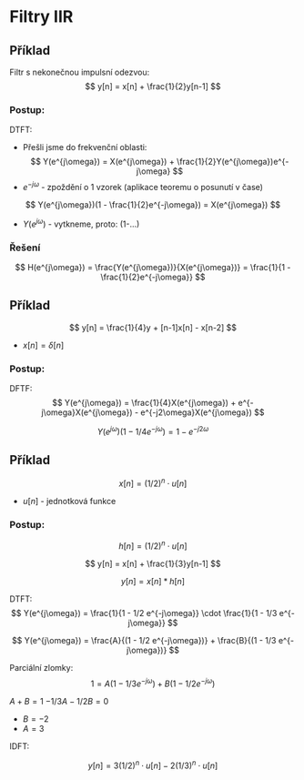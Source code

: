 # Filtry IIR
## Příklad
Filtr s nekonečnou impulsní odezvou:
$$
y[n] = x[n] + \frac{1}{2}y[n-1]
$$

### Postup:
DTFT:
- Přešli jsme do frekvenční oblasti:
$$
Y(e^{j\omega}) = X(e^{j\omega}) + \frac{1}{2}Y(e^{j\omega})e^{-j\omega}
$$
- $e^{-j\omega}$ - zpoždění o 1 vzorek (aplikace teoremu o posunutí v čase)

$$
Y(e^{j\omega})(1 - \frac{1}{2}e^{-j\omega}) = X(e^{j\omega})
$$
- $Y(e^{j\omega})$ - vytkneme, proto: (1-...)
### Řešení
$$
H(e^{j\omega}) = \frac{Y(e^{j\omega})}{X(e^{j\omega})} = \frac{1}{1 - \frac{1}{2}e^{-j\omega}}
$$

## Příklad 

$$
y[n] = \frac{1}{4}y + [n-1]x[n] - x[n-2]
$$
- $x[n] = \delta[n]$

### Postup:
DFTF:
$$
Y(e^{j\omega}) = \frac{1}{4}X(e^{j\omega}) + e^{-j\omega}X(e^{j\omega}) - e^{-j2\omega}X(e^{j\omega})
$$

$$
Y(e^{j\omega})(1 - 1/4e^{-j\omega}) = 1 - e^{-j2\omega}
$$


## Příklad

$$
x[n] = (1/2)^n \cdot u[n]
$$

- $u[n]$ - jednotková funkce
### Postup:
$$
h[n] = (1/2)^n \cdot u[n]
$$

$$
y[n] = x[n] + \frac{1}{3}y[n-1]
$$

$$
y[n] = x[n] * h[n]
$$

DTFT:
$$
Y(e^{j\omega}) = \frac{1}{1 - 1/2 e^{-j\omega}} \cdot \frac{1}{1 - 1/3 e^{-j\omega}}
$$
 
$$
Y(e^{j\omega}) = \frac{A}{(1 - 1/2 e^{-j\omega})} + \frac{B}{(1 - 1/3 e^{-j\omega})}
$$
 
Parciální zlomky:
$$
1 = A(1 - 1/3 e^{-j\omega}) + B(1 - 1/2 e^{-j\omega})
$$

$A + B = 1$
$-1/3A - 1/2B = 0$

- $B = -2$
- $A = 3$  

IDFT:

$$
y[n] = 3 (1/2)^n \cdot u[n] - 2 (1/3)^n \cdot u[n]
$$